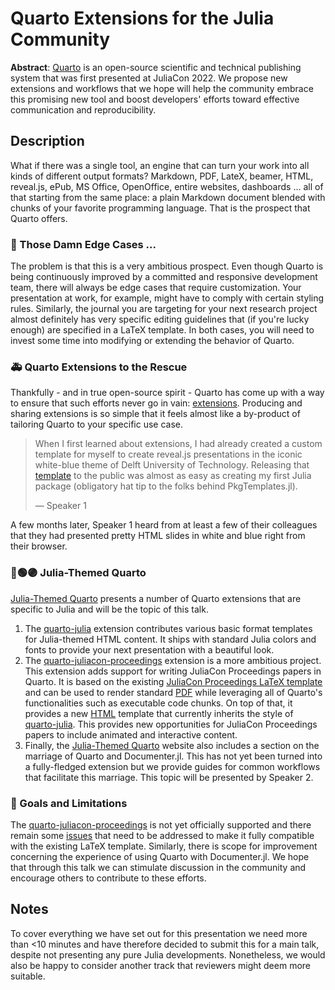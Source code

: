 # Quarto Extensions for the Julia Community

**Abstract**: [Quarto](https://quarto.org/) is an open-source scientific and technical publishing system that was first presented at JuliaCon 2022. We propose new extensions and workflows that we hope will help the community embrace this promising new tool and boost developers' efforts toward effective communication and reproducibility. 

## Description

What if there was a single tool, an engine that can turn your work into all kinds of different output formats? Markdown, PDF, LateX, beamer, HTML, reveal.js, ePub, MS Office, OpenOffice, entire websites, dashboards … all of that starting from the same place: a plain Markdown document blended with chunks of your favorite programming language. That is the prospect that Quarto offers.

### 🤕 Those Damn Edge Cases ...

The problem is that this is a very ambitious prospect. Even though Quarto is being continuously improved by a committed and responsive development team, there will always be edge cases that require customization. Your presentation at work, for example, might have to comply with certain styling rules. Similarly, the journal you are targeting for your next research project almost definitely has very specific editing guidelines that (if you're lucky enough) are specified in a LaTeX template. In both cases, you will need to invest some time into modifying or extending the behavior of Quarto.

### 🚑 Quarto Extensions to the Rescue

Thankfully - and in true open-source spirit - Quarto has come up with a way to ensure that such efforts never go in vain: [extensions](https://quarto.org/docs/extensions/). Producing and sharing extensions is so simple that it feels almost like a by-product of tailoring Quarto to your specific use case. 

> When I first learned about extensions, I had already created a custom template for myself to create reveal.js presentations in the iconic white-blue theme of Delft University of Technology. Releasing that [template](https://github.com/pat-alt/quarto-tudelft) to the public was almost as easy as creating my first Julia package (obligatory hat tip to the folks behind PkgTemplates.jl). 
>
> — Speaker 1
 
A few months later, Speaker 1 heard from at least a few of their colleagues that they had presented pretty HTML slides in white and blue right from their browser. 

### 🔴🟢🟣 Julia-Themed Quarto

[Julia-Themed Quarto](https://www.paltmeyer.com/quarto-julia-website/) presents a number of Quarto extensions that are specific to Julia and will be the topic of this talk. 

1. The [quarto-julia](https://github.com/pat-alt/quarto-julia) extension contributes various basic format templates for Julia-themed HTML content. It ships with standard Julia colors and fonts to provide your next presentation with a beautiful look. 
2. The [quarto-juliacon-proceedings](https://github.com/pat-alt/quarto-juliacon-proceedings) extension is a more ambitious project. This extension adds support for writing JuliaCon Proceedings papers in Quarto. It is based on the existing [JuliaCon Proceedings LaTeX template](https://github.com/JuliaCon/JuliaConSubmission.jl) and can be used to render standard [PDF](https://www.paltmeyer.com/quarto-juliacon-proceedings/template.pdf) while leveraging all of Quarto's functionalities such as executable code chunks. On top of that, it provides a new [HTML](https://www.paltmeyer.com/quarto-juliacon-proceedings/template.html) template that currently inherits the style of [quarto-julia](https://github.com/pat-alt/quarto-julia). This provides new opportunities for JuliaCon Proceedings papers to include animated and interactive content.
3. Finally, the [Julia-Themed Quarto](https://www.paltmeyer.com/quarto-julia-website/) website also includes a section on the marriage of Quarto and Documenter.jl. This has not yet been turned into a fully-fledged extension but we provide guides for common workflows that facilitate this marriage. This topic will be presented by Speaker 2. 

### 🎯 Goals and Limitations

The [quarto-juliacon-proceedings](https://github.com/pat-alt/quarto-juliacon-proceedings) is not yet officially supported and there remain some [issues](https://github.com/pat-alt/quarto-juliacon-proceedings/issues) that need to be addressed to make it fully compatible with the existing LaTeX template. Similarly, there is scope for improvement concerning the experience of using Quarto with Documenter.jl. We hope that through this talk we can stimulate discussion in the community and encourage others to contribute to these efforts. 

## Notes

To cover everything we have set out for this presentation we need more than <10 minutes and have therefore decided to submit this for a main talk, despite not presenting any pure Julia developments. Nonetheless, we would also be happy to consider another track that reviewers might deem more suitable. 